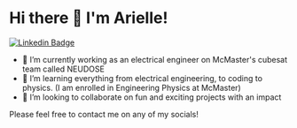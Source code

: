 # Hi there 👋 I'm Arielle!

<!--
**ainabeari/ainabeari** is a ✨ _special_ ✨ repository because its `README.md` (this file) appears on your GitHub profile.

Here are some ideas to get you started:

🔭 I’m currently working as an electrical engineer on McMaster's cubesat team called NEUDOSE
- 🌱 I’m currently learning everything from electrical engineering, to coding to physics. (I am enrolled in second year Engineering Physics at McMaster)
- 👯 I’m looking to collaborate on fun and exciting projects with an impact
- 🤔 I’m looking for help with ...
- 💬 Ask me about my projects 
- 📫 How to reach me: ...
- 😄 Pronouns: ...
- ⚡ Fun fact: ...
-->

[![Linkedin Badge](https://img.shields.io/badge/-Arielle-blue?style=flat&logo=Linkedin&logoColor=white&link=https://www.linkedin.com/in/arielle-ainabe/)](https://www.linkedin.com/in/arielle-ainabe/)
<!--[![Devpost badge](https://img.shields.io/badge/-ainabeari-9cf?style=flat&logo=Devpost&logoColor=black&link=https://devpost.com/ainabeari)](https://devpost.com/ainabeari)-->
- 🔭 I’m currently working as an electrical engineer on McMaster's cubesat team called NEUDOSE
- 🌱 I’m learning everything from electrical engineering, to coding to physics. (I am enrolled in Engineering Physics at McMaster)
- 👯 I’m looking to collaborate on fun and exciting projects with an impact

Please feel free to contact me on any of my socials!

